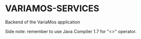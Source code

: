 # VARIAMOS-SERVICES
Backend of the VariaMos application

Side note: remember to use Java Compiler 1.7 for "<>" operator. 
